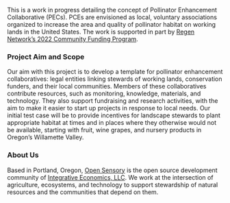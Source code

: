 This is a work in progress detailing the concept of Pollinator Enhancement Collaborative (PECs). PCEs are envisioned as local, voluntary associations organized to increase the area and quality of pollinator habitat on working lands in the United States. The work is supported in part by [Regen Network’s 2022 Community Funding Program](https://medium.com/regen-network/congratulations-to-our-community-funding-program-awardees-50c023a21d8).

### Project Aim and Scope

Our aim with this project is to develop a template for pollinator enhancement collaboratives: legal entities linking stewards of working lands, conservation funders, and their local communities. Members of these collaboratives contribute resources, such as monitoring, knowledge, materials, and technology. They also support fundraising and research activities, with the aim to make it easier to start up projects in response to local needs.
Our initial test case will be to provide incentives for landscape stewards to plant appropriate habitat at times and in places where they otherwise would not be available, starting with fruit, wine grapes, and nursery products in Oregon’s Willamette Valley.  

### About Us

Based in Portland, Oregon, [Open Sensory](https://opensensory.net) is the open source development community of [Integrative Economics, LLC](http://integrativeecon.com). We work at the intersection of agriculture, ecosystems, and technology to support stewardship of natural resources and the communities that depend on them.
